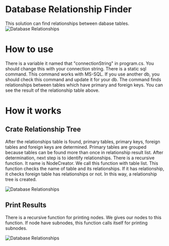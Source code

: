 # Database Relationship Finder
This solution can find relationships between dabase tables.
![Database Relationships](https://lh3.googleusercontent.com/PAUfQIVytMpEw1BVfhV2azbySCbZQ5NkZUT4n1IJQ2qdmER4ihN8i_zJx_fTGtuMkjjLVL78AoZ1enwM1q8tghYSLHJ6lpwy3L1tmuJcek5CFuJEOshKkaB_HlH5Ud-oJ-hgi5uK3Z0Ht8XVGfOBKLhoC5U3r1jZqb6J4jC1kaG9vlSFVJs6oc7jYW3_dWGpOf0iYVo9L5J1K9dsrsqeTOWQTFh785ghMyowuJWTI8dwhKRs0g64zgVTJIADrFXR_QRoUsErNTtouMEXGlA82VdLn1DXUGn4JEi7Rghc_vFMkGsBGzmbYx_vJ3KF97e-3g2c0iw5XlSmjVPs599OL0cKft7Mgymb_sgw_ffa59TdQsMxoCCZqHORe2t5pW2kOsBxsaMamWC6uS8wpbpLGGnc8iDWtwxoXDb91cO6BDjluR_eBljuJKfapTrd32pqOSNj6IS2-qJ6RJlIi8RXQK5dtk-sf0DsHzVLVDOzqjplAH0w0M9nqFfSvhvDjVdBoM5VRwAhgs7S13__H0lAjci7sNF_GFCboB3NlTogEIexmoAuoYrsxridLtNXGxEyJhlOBHGXJYX7yylZrS8l0BLhpoUL0Lw5RTS0tBndS3YyHWMKPJ2tDoJXB6PZlSVoEI7w69QTyVY2bhlhP2zFo-8KclwETrlLyuNaFKb3WYoPiQVhwBZBIsEZCq33_mVB-RRQ9GYI1TS-AhrxNRMgIbau_7TwrLKNKZp3jGNMQzZH5BUnCKJq64eS6ckVTxO5QBQs8AiMUs87BCMe0GFqe1VoMfD0tjD_6_T-xzoGTvUyksKZcZIIOcNUv-rQ5JCj6E-n2ug-dMK1dlw9WID9t35QqzLEnv7L6U5u9-jO2y6xP_a-EVFcu3fbiYZrzI8MNBk4uUwJtIHiFO-byli3onk2FXp8xUDgMe5_37kaGhuEvOuh=w850-h313-no?authuser=0)

# How to use
There is a variable it named that "connectionString" in program.cs. You should change this with your connection string. There is a static sql command. This command works with MS-SQL. If you use another db, you should check this command and update it for your db. The command finds relationships between tables which have primary and foreign keys. You can see the result of the relationship table above.

# How it works
## Crate Relationship Tree
After the relationships table is found, primary tables, primary keys, foreign tables and foreign keys are determined. Primary tables are grouped because tables can be found more than once in relationship result list. After determination, next step is to identify relationships. There is a recursive function. It name is NodeCreator. We call this function with table list. This function checks the name of table and its relationships. If it has relationship, it checks foreign table has relationships or not. In this way, a relationship tree is created. 

![Database Relationships](https://lh3.googleusercontent.com/K-KiihcU2TQOgXI2YrgVaeXVs-2OXrqeeeFI4O68JbSrUNRw8kvOizDBW5br9Bd435bVoayzs0SBChN9-isytT_H3wUs6JWV9Sf2DObQqTHQ09rBeF4x6LVBVLTzreetEnV_kSm3rxOv9eAH_f_yOCSOdaE6O07F3x4UcTeHJhg4kwc5jSMRdnstRee5uYlpdW_UUOD4AgjZOB3zjicDRID4ZNybEgtAQD_DiDJjNPoleaq1jYAhoJjnecv_hreGMnWHsRdYO4GCy11I-RMq6xd0B5FXor_mEdAlbscFR0lAd0LwWcGZRYXXlFueAxOnzGXR0KG5BCO6yDvacEuJa6KkV7ErbHf0Ra_qUQP32602isuXBK-xUiOEh6tGTtGJY9zVazVH_XpGupzZwTRmWItK3MBHVcYWTSn_ms99dWhcXuzCjc--l6_eKdIYX_mqsJ5-W5q40QxZrix6KslZoHN_KQnytRiS1Bc7_GsnYwRCUujTFbxYvEVKjZTAGCJ0ZsmHiPQ6odUkYLC6KyGX3XufXTEz74rHWBZ_7Xv19gf92GTq7NFp4s-23ceT9kTpxLgykgmE0GNp7PrQZx2FsRk4XNNeKJZVz-F0xgawrGtsXyGD48E1tVigAiZkZLGrHShozOeKYUXqt816M5jAp71OgVERcmR3j1KsNTAWkXJeigbcDSdBSP8SibaW414TDhMjqj_7xeFqTlVzCzDQ9yUuMXNMODd3vW4NihFo_he0v05vRlgyBK4fXQBZJyifQJP52PaE2s0p95ongrXuOD1Y9L5dmUPs2ugekS2HdgmZGKVeCzGdzw4znxQnBH14KNIgxLiqNyUX9X0KjVlIc2anOCWRLKf5niDgKx3ehqifS3xdkJ4J5AjfGWENLgQ2L5-mNPe3ipr3C2BLJHI3lJUhJT7k9YjuQ1YOxUSfy9RpkrSr=w563-h687-no?authuser=0)

## Print Results
There is a recursive function for printing nodes. We gives our nodes to this function. If node have subnodes, this function calls itself for printing subnodes.

![Database Relationships](https://lh3.googleusercontent.com/gE2kfSM7jWXCvgtVQ2APjDDWO0HJmR_SqRX3HcmdbHAWClZoKnBo4mjODbayu8MOgkOR6_4daUZzXet8lTN2QmCBgkebf2T4JE7yHiIz3t7aWAeMwT_R6SfV7ENXs0ZST7CqfSVUsPoth2fDHtb-g-l767pVe5npeEHMaUG6mcxt0IlT-Q_Mh7F996HHLqbtZHkwIH9CPHrPXWKF8smHCcmpsWAsV9sGbUno7bLDIAbTxjcLslkfEywWwsdpGlpkP57JNhKWdYiKNKlE5_sAfD-3CEH79FkXIOpbGu2Jg7hWaJXh_3b0jCb6DHpHGVOIresW1Afym5dvj7ogbzmqK0YpGNG7ijx4j1du-pDbM8qqzCWejmhB460nMj5XPgB_ohuS1Ade4y5kFxXQRiTVrQNk-iecYgtwoTnDBXWw522qiFc2gSbuAWc8pv8_4ywLzeR0JOMgpImZj1JsxCePqDgRvzSZhBEdOeJI6jstPLM24gr1TZ91zo39heMQW2X4xpalfD82EvBVaaO5ZKUP7PFKCVgudCeuSM5-Npnpe2V7kAMRxIpPGksc52xaLZS346HdNWzy1gvXFy0E2USqP2yshmvnWhTL7sF_YXCLei8SjKxrgzt8Y_99Q6MDlKlJg5TOO1oSP3xQFewprnVMf1QJO5OqAzs6TXt3Fh1fkCXlIBSQgcLCBFClO8nWLPRqJLY1zIGOBUn9NiE_LErdvx6-qR6KkETnhcyVVQyQ-koWf71lXHZafaYX94Nm8jhqVq3w-VNmPUrz5LhX3vX1bovJ4zdltNlTz8VNK550tqPUxGvL2VVOQ5oPh3NivlqUo-_YizMwqBZzLotbRWaf_E7-Dgalx6hvGQxPpeQo3wgIHM0xAmg5JQ0ZXKyLPUhXogmG7m5HRLcXOhnqKZprliZPZ_j4e1RW8GSY6Ed7lixUFcVu=w757-h435-no?authuser=0)
